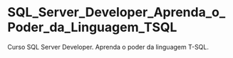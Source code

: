 # SQL_Server_Developer_Aprenda_o_Poder_da_Linguagem_TSQL
Curso SQL Server Developer. Aprenda o poder da linguagem T-SQL.
